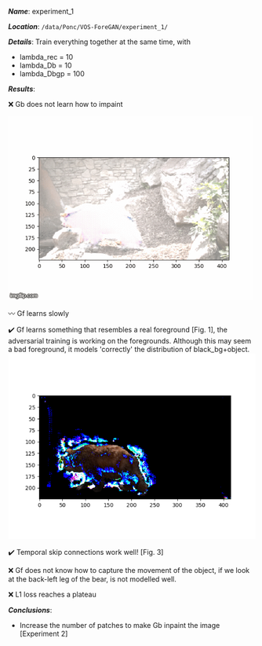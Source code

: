 **_Name_**: experiment_1

**_Location_**: `/data/Ponc/VOS-ForeGAN/experiment_1/`

**_Details_**: Train everything together at the same time, with

- lambda_rec  = 10
- lambda_Db   = 10
- lambda_Dbgp = 100

**_Results_**:

:x: Gb does not learn how to impaint

![GitHub Logo](/experiments/imgs/experiment_01/bear_bg.gif)

:wavy_dash: Gf learns slowly

:heavy_check_mark: Gf learns something that resembles a real foreground [Fig. 1], the adversarial training is working on the foregrounds. Although this may seem a bad foreground, it models 'correctly' the distribution of black_bg+object.
![Github Logo](/experiments/imgs/experiment_01/bear_fg.png)

:heavy_check_mark: Temporal skip connections work well! [Fig. 3]

:x: Gf does not know how to capture the movement of the object, if we look at the back-left leg of the bear, is not modelled well.

:x: L1 loss reaches a plateau

**_Conclusions_**:
- Increase the number of patches to make Gb inpaint the image [Experiment 2]
